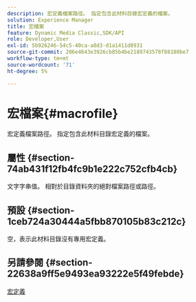 ```yaml
---
description: 宏定義檔案路徑。 指定包含此材料目錄宏定義的檔案。
solution: Experience Manager
title: 宏檔案
feature: Dynamic Media Classic,SDK/API
role: Developer,User
exl-id: 5b926246-54c5-40ca-a8d3-d1a1411d8931
source-git-commit: 206e4643e3926cb85b4be2189743578f88180be7
workflow-type: tm+mt
source-wordcount: '71'
ht-degree: 5%

---
```


# 宏檔案{#macrofile}

宏定義檔案路徑。 指定包含此材料目錄宏定義的檔案。

## 屬性 {#section-74ab431f12fb4fc9b1e222c752cfb4cb}

文字字串值。 相對於目錄資料夾的絕對檔案路徑或路徑。

## 預設 {#section-1ceb724a30444a5fbb870105b83c212c}

空，表示此材料目錄沒有專用宏定義。

## 另請參閱 {#section-22638a9ff5e9493ea93222e5f49febde}

[宏定義](../../../../../ir-api/material-cat/image-rendering-api-ref/c-ir-material-catalog/c-ir-macro-definition-reference/c-ir-macro-definition-reference.md#concept-477b77fa187147bfa55fa67134d4a453)
